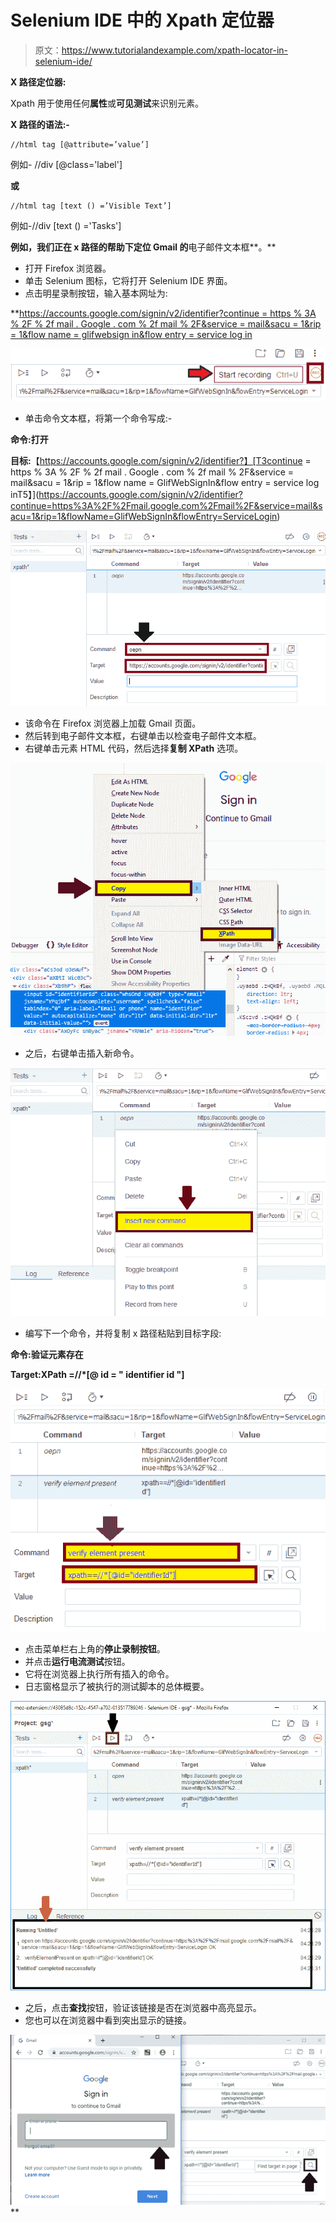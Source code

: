 # Selenium IDE 中的 Xpath 定位器

> 原文：<https://www.tutorialandexample.com/xpath-locator-in-selenium-ide/>

**X 路径定位器:**

Xpath 用于使用任何**属性**或**可见测试**来识别元素。

**X 路径的语法:-**

```
//html tag [@attribute=’value’]
```

例如- //div [@class='label']

**或**

```
//html tag [text () =’Visible Text’]
```

例如-//div [text () ='Tasks']

**例如，**我们正在 x 路径**的帮助下定位 Gmail 的**电子邮件文本框**。**

*   打开 Firefox 浏览器。
*   单击 Selenium 图标，它将打开 Selenium IDE 界面。
*   点击明星录制按钮，输入基本网址为:

 **[https://accounts.google.com/signin/v2/identifier?continue = https % 3A % 2F % 2f mail . Google . com % 2f mail % 2F&service = mail&sacu = 1&rip = 1&flow name = glifwebsign in&flow entry = service log in](https://accounts.google.com/signin/v2/identifier?continue=https%3A%2F%2Fmail.google.com%2Fmail%2F&service=mail&sacu=1&rip=1&flowName=GlifWebSignIn&flowEntry=ServiceLogin)

![Start Recording](img/c8f378772ab4979ea878e4d035f49406.png)

*   单击命令文本框，将第一个命令写成:-

**命令:打开**

**目标:**【https://accounts.google.com/signin/v2/identifier?】[T3continue = https % 3A % 2F % 2f mail . Google . com % 2f mail % 2F&service = mail&sacu = 1&rip = 1&flow name = GlifWebSignIn&flow entry = service log inT5】](https://accounts.google.com/signin/v2/identifier?continue=https%3A%2F%2Fmail.google.com%2Fmail%2F&service=mail&sacu=1&rip=1&flowName=GlifWebSignIn&flowEntry=ServiceLogin)

![click on the command text box ](img/074781870315217fb6b3bec54d63cb74.png)

*   该命令在 Firefox 浏览器上加载 Gmail 页面。
*   然后转到电子邮件文本框，右键单击以检查电子邮件文本框。
*   右键单击元素 HTML 代码，然后选择**复制 XPath** 选项。

![click on the elements HTML code and then select the Copy XPath option](img/6da9b3bf7c6f7865cdfe02e0ffd6dc97.png)

*   之后，右键单击插入新命令。

![right-click on insert new command](img/835596625be8d96827eadba8bcc5c02c.png)

*   编写下一个命令，并将复制 x 路径粘贴到目标字段:

**命令:验证元素存在**

**Target:XPath =//*[@ id = " identifier id "]**

![Write next command  and paste the copy x path  in target field](img/c4753fff3c0bd35f077d0b0c05506f06.png)

*   点击菜单栏右上角的**停止录制按钮**。
*   并点击**运行电流测试**按钮。
*   它将在浏览器上执行所有插入的命令。
*   日志窗格显示了被执行的测试脚本的总体概要。

![Click on the Stop recording button present at the top corner ](img/a22cffa41207e3cb1cfa1ac691d5fa42.png)

*   之后，点击**查找**按钮，验证该链接是否在浏览器中高亮显示。
*   您也可以在浏览器中看到突出显示的链接。

![click on the Find button to verify that the link is highlighted in the browser ](img/71d54528add10d0c6df480691ca91ecc.png)**